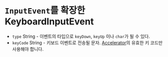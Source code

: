 # `InputEvent`를 확장한 KeyboardInputEvent

* `type` String - 이벤트의 타입으로 `keyDown`, `keyUp` 이나 `char`가 될 수 있다.
* `keyCode` String - 키보드 이벤트로 전송될 문자. [Accelerator](../accelerator.md)의 유효한 키 코드만 사용해야 합니다.
